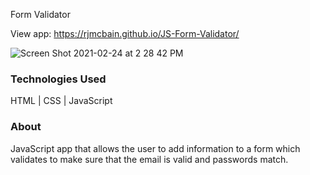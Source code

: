 Form Validator


View app: https://rjmcbain.github.io/JS-Form-Validator/

![Screen Shot 2021-02-24 at 2 28 42 PM](https://user-images.githubusercontent.com/33466125/109074784-09287c00-76ad-11eb-9d53-b8387decf632.png)

### Technologies Used

HTML  |  CSS  |  JavaScript

### About
JavaScript app that allows the user to add information to a form which validates to make sure that the email is valid and passwords match.
